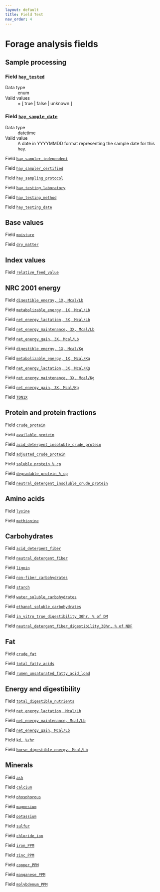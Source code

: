 ```yaml
---
layout: default
title: Field Test
nav_order: 4
---
```

# Forage analysis fields

## Sample processing

### Field [`hay_tested`]()

<dl>
  <dt>Data type</dt>
  <dd>enum</dd>
  <dt>Valid values</dt>
  <dd>= [ true | false | unknown ]</dd>
</dl>

### Field [`hay_sample_date`]()

<dl>
  <dt>Data type</dt>
  <dd>datetime</dd>
  <dt>Valid value</dt>
  <dd>A date in YYYYMMDD format representing the sample date for this hay.</dd>
</dl>

Field [`hay_sampler_independent`]()

Field [`hay_sampler_certified`]()

Field [`hay_sampling_protocol`]()

Field [`hay_testing_laboratory`]()

Field [`hay_testing_method`]()

Field [`hay_testing_date`]()

## Base values

Field [`moisture`]()

Field [`dry_matter`]()

## Index values

Field [`relative_feed_value`]()

## NRC 2001 energy

Field [`digestible_energy, 1X, Mcal/Lb`]()

Field [`metabolizable_energy, 1X, Mcal/Lb`]()

Field [`net_energy_lactation, 3X, Mcal/Lb`]()

Field [`net_energy_maintenance, 3X, Mcal/Lb`]()

Field [`net_energy_gain, 3X, Mcal/Lb`]()

Field [`digestible_energy, 1X, Mcal/Kg`]()

Field [`metabolizable_energy, 1X, Mcal/Kg`]()

Field [`net_energy_lactation, 3X, Mcal/Kg`]()

Field [`net_energy_maintenance, 3X, Mcal/Kg`]()

Field [`net_energy_gain, 3X, Mcal/Kg`]()

Field [`TDN1X`]()

## Protein and protein fractions

Field [`crude_protein`]()

Field [`available_protein`]()

Field [`acid_detergent_insoluble_crude_protein`]()

Field [`adjusted_crude_protein`]()

Field [`soluble_protein_%_cp`]()

Field [`degradable_protein_%_cp`]()

Field [`neutral_detergent_insoluble_crude_protein`]()

## Amino acids

Field [`lysine`]()

Field [`methionine`]()

## Carbohydrates

Field [`acid_detergent_fiber`]()

Field [`neutral_detergent_fiber`]()

Field [`lignin`]()

Field [`non-fiber_carbohydrates`]()

Field [`starch`]()

Field [`water_soluble_carbohydrates`]()

Field [`ethanol_soluble_carbohydrates`]()

Field [`in_vitro_true_digestibility_30hr, % of DM`]()

Field [`neutral_detergent_fiber_digestibility_30hr, % of NDF`]()

## Fat

Field [`crude_fat`]()

Field [`total_fatty_acids`]()

Field [`rumen_unsaturated_fatty_acid_load`]()

## Energy and digestibility

Field [`total_digestible_nutrients`]()

Field [`net_energy_lactation, Mcal/Lb`]()

Field [`net_energy_maintenance, Mcal/Lb`]()

Field [`net_energy_gain, Mcal/Lb`]()

Field [`kd, %/hr`]()

Field [`horse_digestible_energy, Mcal/Lb`]()

## Minerals

Field [`ash`]()

Field [`calcium`]()

Field [`phosphorous`]()

Field [`magnesium`]()

Field [`potassium`]()

Field [`sulfur`]()

Field [`chloride_ion`]()

Field [`iron_PPM`]()

Field [`zinc_PPM`]()

Field [`copper_PPM`]()

Field [`manganese_PPM`]()

Field [`molybdenum_PPM`]()
